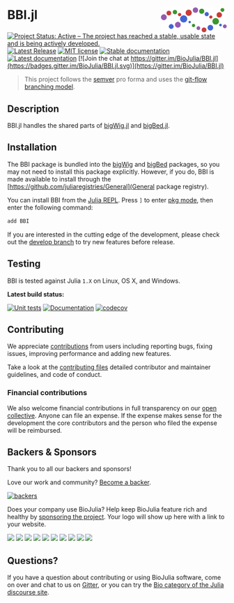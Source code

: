 # <img src="./docs/src/assets/logo.svg" width="30%" align="right" /> BBI.jl

[![Project Status: Active – The project has reached a stable, usable state and is being actively developed.](https://www.repostatus.org/badges/latest/active.svg)](https://www.repostatus.org/#active)
[![Latest Release](https://img.shields.io/github/release/BioJulia/BBI.jl.svg)](https://github.com/BioJulia/BBI.jl/releases/latest)
[![MIT license](https://img.shields.io/badge/license-MIT-green.svg)](https://github.com/BioJulia/BBI.jl/blob/master/LICENSE)
[![Stable documentation](https://img.shields.io/badge/docs-stable-blue.svg)](https://biojulia.github.io/BBI.jl/stable)
[![Latest documentation](https://img.shields.io/badge/docs-dev-blue.svg)](https://biojulia.github.io/BBI.jl/dev/)
[![Join the chat at https://gitter.im/BioJulia/BBI.jl](https://badges.gitter.im/BioJulia/BBI.jl.svg)](https://gitter.im/BioJulia/BBI.jl)

> This project follows the [semver](http://semver.org) pro forma and uses the [git-flow branching model](https://nvie.com/posts/a-successful-git-branching-model/ "original blog post").

## Description
BBI.jl handles the shared parts of [bigWig.jl](https://github.com/BioJulia/bigWig.jl) and [bigBed.jl](https://github.com/BioJulia/bigBed.jl).

## Installation
The BBI package is bundled into the [bigWig](https://github.com/BioJulia/bigWig.jl) and [bigBed](https://github.com/BioJulia/bigBed.jl) packages, so you may not need to install this package explicitly.
However, if you do, BBI is made available to install through the [https://github.com/juliaregistries/General](General package registry).

You can install BBI from the [Julia REPL](https://docs.julialang.org/en/v1/manual/getting-started/).
Press `]` to enter [pkg mode](https://docs.julialang.org/en/v1/stdlib/Pkg/), then enter the following command:
```julia
add BBI
```

If you are interested in the cutting edge of the development, please check out the [develop branch](https://github.com/BioJulia/BBI.jl/tree/develop) to try new features before release.


## Testing
BBI is tested against Julia `1.X` on Linux, OS X, and Windows.

**Latest build status:**

[![Unit tests](https://github.com/BioJulia/BBI.jl/workflows/Unit%20tests/badge.svg?branch=master)](https://github.com/BioJulia/BBI.jl/actions?query=workflow%3A%22Unit+tests%22+branch%3Amaster)
[![Documentation](https://github.com/BioJulia/BBI.jl/workflows/Documentation/badge.svg?branch=master)](https://github.com/BioJulia/BBI.jl/actions?query=workflow%3ADocumentation+branch%3Amaster)
[![codecov](https://codecov.io/gh/BioJulia/BBI.jl/branch/master/graph/badge.svg)](https://codecov.io/gh/BioJulia/BBI.jl)

## Contributing
We appreciate [contributions](https://github.com/BioJulia/BBI.jl/graphs/contributors) from users including reporting bugs, fixing issues, improving performance and adding new features.

Take a look at the [contributing files](https://github.com/BioJulia/Contributing) detailed contributor and maintainer guidelines, and code of conduct.

### Financial contributions
We also welcome financial contributions in full transparency on our [open collective](https://opencollective.com/biojulia).
Anyone can file an expense.
If the expense makes sense for the development the core contributors and the person who filed the expense will be reimbursed.


## Backers & Sponsors
Thank you to all our backers and sponsors!

Love our work and community? [Become a backer](https://opencollective.com/biojulia#backer).

[![backers](https://opencollective.com/biojulia/backers.svg?width=890)](https://opencollective.com/biojulia#backers)

Does your company use BioJulia?
Help keep BioJulia feature rich and healthy by [sponsoring the project](https://opencollective.com/biojulia#sponsor).
Your logo will show up here with a link to your website.

[![](https://opencollective.com/biojulia/sponsor/0/avatar.svg)](https://opencollective.com/biojulia/sponsor/0/website)
[![](https://opencollective.com/biojulia/sponsor/1/avatar.svg)](https://opencollective.com/biojulia/sponsor/1/website)
[![](https://opencollective.com/biojulia/sponsor/2/avatar.svg)](https://opencollective.com/biojulia/sponsor/2/website)
[![](https://opencollective.com/biojulia/sponsor/3/avatar.svg)](https://opencollective.com/biojulia/sponsor/3/website)
[![](https://opencollective.com/biojulia/sponsor/4/avatar.svg)](https://opencollective.com/biojulia/sponsor/4/website)
[![](https://opencollective.com/biojulia/sponsor/5/avatar.svg)](https://opencollective.com/biojulia/sponsor/5/website)
[![](https://opencollective.com/biojulia/sponsor/6/avatar.svg)](https://opencollective.com/biojulia/sponsor/6/website)
[![](https://opencollective.com/biojulia/sponsor/7/avatar.svg)](https://opencollective.com/biojulia/sponsor/7/website)
[![](https://opencollective.com/biojulia/sponsor/8/avatar.svg)](https://opencollective.com/biojulia/sponsor/8/website)
[![](https://opencollective.com/biojulia/sponsor/9/avatar.svg)](https://opencollective.com/biojulia/sponsor/9/website)


## Questions?
If you have a question about contributing or using BioJulia software, come on over and chat to us on [Gitter](https://gitter.im/BioJulia/General), or you can try the [Bio category of the Julia discourse site](https://discourse.julialang.org/c/domain/bio).
